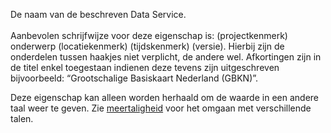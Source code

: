 De naam van de beschreven Data Service.
<br/>
<br/>
Aanbevolen schrijfwijze voor deze eigenschap is: (projectkenmerk) onderwerp (locatiekenmerk) (tijdskenmerk) (versie). Hierbij zijn de onderdelen tussen haakjes niet verplicht, de andere wel. Afkortingen zijn in de titel enkel toegestaan indienen deze tevens zijn uitgeschreven bijvoorbeeld: “Grootschalige Basiskaart Nederland (GBKN)”.

Deze eigenschap kan alleen worden herhaald om de waarde in een andere taal weer te geven. Zie <a href='https://docs.geostandaarden.nl/dcat/dcat-ap-nl30/#10B7B8F1' target='_blank'>meertaligheid</a> voor het omgaan met verschillende talen.
